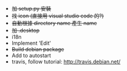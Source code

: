 * ~~加 setup.py 安裝~~
* ~~找 icon (直接用 visual studio code 的?)~~
* ~~自動根據 directory name 產生 name~~
* ~~加 .desktop~~
* i18n
* Implement 'Edit'
* ~~Build debian package~~
* Add to autostart
* travis, follow tutorial: http://travis.debian.net/
